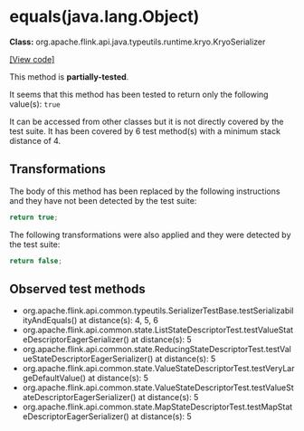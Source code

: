 # equals(java.lang.Object)

**Class:** org.apache.flink.api.java.typeutils.runtime.kryo.KryoSerializer

[[View code]](https://github.com/apache/flink/blob/740f711c4ec9c4b7cdefd01c9f64857c345a68a1/flink-core/src/main/java//org/apache/flink/api/java/typeutils/runtime/kryo/KryoSerializer.java#L291)

This method is **partially-tested**.

It seems that this method has been tested to return only the following value(s): `true`


It can be accessed from other classes but it is not directly covered by the test suite. 
It has been covered by 6 test method(s) with a minimum stack distance of 4.

## Transformations


The body of this method has been replaced by the following instructions and they have not been detected by the test suite:

```Java
return true;
```

The following transformations were also applied and they were detected by the test suite:

```Java
return false;
```





## Observed test methods

* org.apache.flink.api.common.typeutils.SerializerTestBase.testSerializabilityAndEquals() at distance(s): 4, 5, 6
* org.apache.flink.api.common.state.ListStateDescriptorTest.testValueStateDescriptorEagerSerializer() at distance(s): 5
* org.apache.flink.api.common.state.ReducingStateDescriptorTest.testValueStateDescriptorEagerSerializer() at distance(s): 5
* org.apache.flink.api.common.state.ValueStateDescriptorTest.testVeryLargeDefaultValue() at distance(s): 5
* org.apache.flink.api.common.state.ValueStateDescriptorTest.testValueStateDescriptorEagerSerializer() at distance(s): 5
* org.apache.flink.api.common.state.MapStateDescriptorTest.testMapStateDescriptorEagerSerializer() at distance(s): 5

